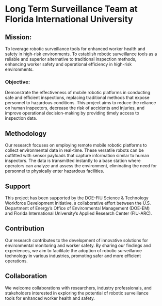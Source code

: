 # Long Term Surveillance Team at Florida International University

## Mission:
To leverage robotic surveillance tools for enhanced worker health and safety in high-risk environments. To establish robotic surveillance tools as a reliable and superior alternative to traditional inspection methods, enhancing worker safety and operational efficiency in high-risk environments.

### Objective:
Demonstrate the effectiveness of mobile robotic platforms in conducting safe and efficient inspections, replacing traditional methods that expose personnel to hazardous conditions. This project aims to reduce the reliance on human inspectors, decrease the risk of accidents and injuries, and improve operational decision-making by providing timely access to inspection data.

## Methodology
Our research focuses on employing remote mobile robotic platforms to collect environmental data in real-time. These versatile robots can be outfitted with sensor payloads that capture information similar to human inspectors. The data is transmitted instantly to a base station where operators can analyze and assess the environment, eliminating the need for personnel to physically enter hazardous facilities.

## Support
This project has been supported by the DOE-FIU Science & Technology Workforce Development Initiative, a collaborative effort between the U.S. Department of Energy’s Office of Environmental Management (DOE-EM) and Florida International University’s Applied Research Center (FIU-ARC).

## Contribution
Our research contributes to the development of innovative solutions for environmental monitoring and worker safety. By sharing our findings and experiences, we aim to facilitate the adoption of robotic surveillance technology in various industries, promoting safer and more efficient operations.

## Collaboration
We welcome collaborations with researchers, industry professionals, and stakeholders interested in exploring the potential of robotic surveillance tools for enhanced worker health and safety.
